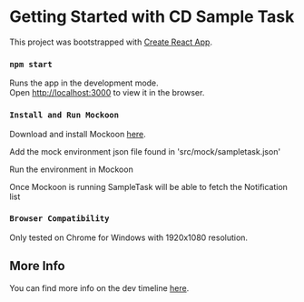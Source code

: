 # Getting Started with CD Sample Task

This project was bootstrapped with [Create React App](https://github.com/facebook/create-react-app).

### `npm start`

Runs the app in the development mode.\
Open [http://localhost:3000](http://localhost:3000) to view it in the browser.

### `Install and Run Mockoon`

Download and install Mockoon [here](https://mockoon.com/).

Add the mock environment json file found in 'src/mock/sampletask.json'

Run the environment in Mockoon

Once Mockoon is running SampleTask will be able to fetch the Notification list

### `Browser Compatibility`

Only tested on Chrome for Windows with 1920x1080 resolution. 

## More Info

You can find more info on the dev timeline [here](https://glory-rose-2e6.notion.site/Compound-Direct-Sample-Task-583ccde1d7694cba96929b664d1b56bd).
